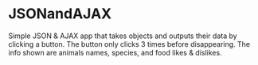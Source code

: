 # JSONandAJAX
Simple JSON &amp; AJAX app that takes objects and outputs their data by clicking a button.  The button only clicks 3 times before disappearing.  The info shown are animals names, species, and food likes &amp; dislikes.
